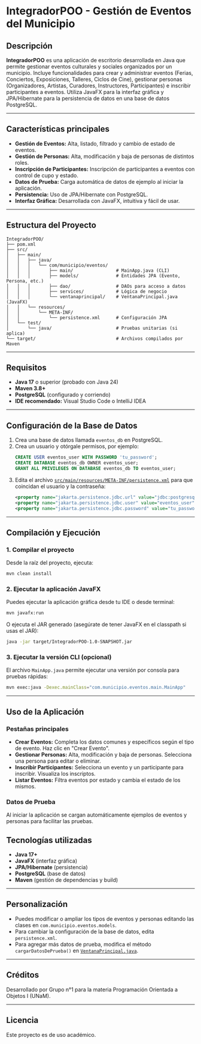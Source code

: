 # IntegradorPOO - Gestión de Eventos del Municipio

## Descripción

**IntegradorPOO** es una aplicación de escritorio desarrollada en Java que permite gestionar eventos culturales y sociales organizados por un municipio. Incluye funcionalidades para crear y administrar eventos (Ferias, Conciertos, Exposiciones, Talleres, Ciclos de Cine), gestionar personas (Organizadores, Artistas, Curadores, Instructores, Participantes) e inscribir participantes a eventos. Utiliza JavaFX para la interfaz gráfica y JPA/Hibernate para la persistencia de datos en una base de datos PostgreSQL.

---

## Características principales

- **Gestión de Eventos:** Alta, listado, filtrado y cambio de estado de eventos.
- **Gestión de Personas:** Alta, modificación y baja de personas de distintos roles.
- **Inscripción de Participantes:** Inscripción de participantes a eventos con control de cupo y estado.
- **Datos de Prueba:** Carga automática de datos de ejemplo al iniciar la aplicación.
- **Persistencia:** Uso de JPA/Hibernate con PostgreSQL.
- **Interfaz Gráfica:** Desarrollada con JavaFX, intuitiva y fácil de usar.

---

## Estructura del Proyecto

```
IntegradorPOO/
├── pom.xml
├── src/
│   ├── main/
│   │   ├── java/
│   │   │   └── com/municipio/eventos/
│   │   │       ├── main/                # MainApp.java (CLI)
│   │   │       ├── models/              # Entidades JPA (Evento, Persona, etc.)
│   │   │       ├── dao/                 # DAOs para acceso a datos
│   │   │       ├── services/            # Lógica de negocio
│   │   │       └── ventanaprincipal/    # VentanaPrincipal.java (JavaFX)
│   │   └── resources/
│   │       └── META-INF/
│   │           └── persistence.xml      # Configuración JPA
│   └── test/
│       └── java/                        # Pruebas unitarias (si aplica)
└── target/                              # Archivos compilados por Maven
```

---

## Requisitos

- **Java 17** o superior (probado con Java 24)
- **Maven 3.8+**
- **PostgreSQL** (configurado y corriendo)
- **IDE recomendado:** Visual Studio Code o IntelliJ IDEA

---

## Configuración de la Base de Datos

1. Crea una base de datos llamada `eventos_db` en PostgreSQL.
2. Crea un usuario y otórgale permisos, por ejemplo:
   ```sql
   CREATE USER eventos_user WITH PASSWORD 'tu_password';
   CREATE DATABASE eventos_db OWNER eventos_user;
   GRANT ALL PRIVILEGES ON DATABASE eventos_db TO eventos_user;
   ```
3. Edita el archivo [`src/main/resources/META-INF/persistence.xml`](src/main/resources/META-INF/persistence.xml) para que coincidan el usuario y la contraseña:
   ```xml
   <property name="jakarta.persistence.jdbc.url" value="jdbc:postgresql://localhost:5432/eventos_db" />
   <property name="jakarta.persistence.jdbc.user" value="eventos_user" />
   <property name="jakarta.persistence.jdbc.password" value="tu_password" />
   ```

---

## Compilación y Ejecución

### 1. Compilar el proyecto

Desde la raíz del proyecto, ejecuta:

```sh
mvn clean install
```

### 2. Ejecutar la aplicación JavaFX

Puedes ejecutar la aplicación gráfica desde tu IDE o desde terminal:

```sh
mvn javafx:run
```
O ejecuta el JAR generado (asegúrate de tener JavaFX en el classpath si usas el JAR):

```sh
java -jar target/IntegradorPOO-1.0-SNAPSHOT.jar
```

### 3. Ejecutar la versión CLI (opcional)

El archivo `MainApp.java` permite ejecutar una versión por consola para pruebas rápidas:

```sh
mvn exec:java -Dexec.mainClass="com.municipio.eventos.main.MainApp"
```

---

## Uso de la Aplicación

### Pestañas principales

- **Crear Eventos:** Completa los datos comunes y específicos según el tipo de evento. Haz clic en "Crear Evento".
- **Gestionar Personas:** Alta, modificación y baja de personas. Selecciona una persona para editar o eliminar.
- **Inscribir Participantes:** Selecciona un evento y un participante para inscribir. Visualiza los inscriptos.
- **Listar Eventos:** Filtra eventos por estado y cambia el estado de los mismos.

### Datos de Prueba

Al iniciar la aplicación se cargan automáticamente ejemplos de eventos y personas para facilitar las pruebas.



## Tecnologías utilizadas

- **Java 17+**
- **JavaFX** (interfaz gráfica)
- **JPA/Hibernate** (persistencia)
- **PostgreSQL** (base de datos)
- **Maven** (gestión de dependencias y build)


---

## Personalización

- Puedes modificar o ampliar los tipos de eventos y personas editando las clases en `com.municipio.eventos.models`.
- Para cambiar la configuración de la base de datos, edita `persistence.xml`.
- Para agregar más datos de prueba, modifica el método `cargarDatosDePrueba()` en [`VentanaPrincipal.java`](src/main/java/com/municipio/eventos/ventanaprincipal/VentanaPrincipal.java).

---

## Créditos

Desarrollado por Grupo n°1 para la materia Programación Orientada a Objetos I (UNaM).

---

## Licencia

Este proyecto es de uso académico.
